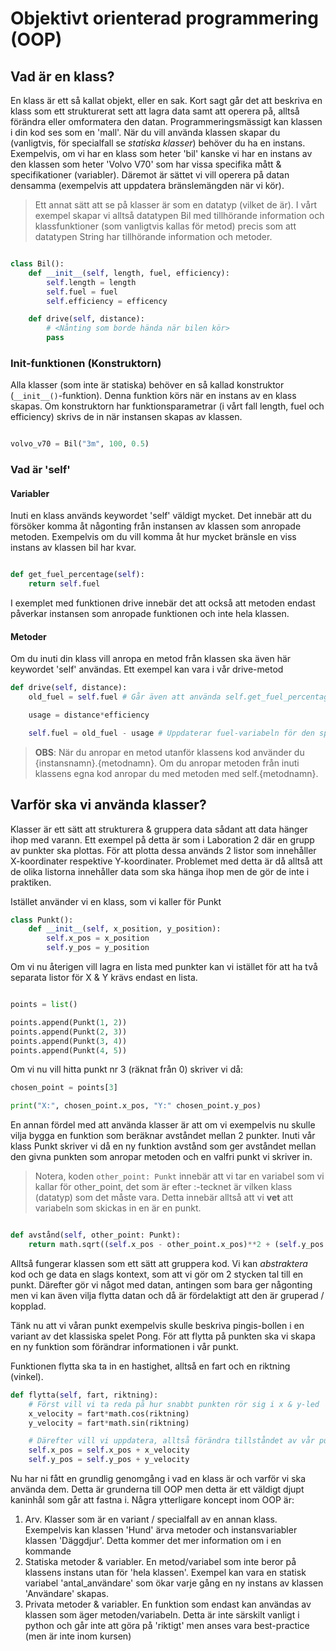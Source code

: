 # Objektivt orienterad programmering (OOP)

## Vad är en klass? 

En klass är ett så kallat objekt, eller en sak. Kort sagt går det att beskriva en klass som ett strukturerat sett att lagra data samt att operera på, alltså förändra eller omformatera den datan. Programmeringsmässigt kan klassen i din kod ses som en 'mall'. När du vill använda klassen skapar du (vanligtvis, för specialfall se *statiska klasser*) behöver du ha en instans. Exempelvis, om vi har en klass som heter 'bil' kanske vi har en instans av den klassen som heter 'Volvo V70' som har vissa specifika mått & specifikationer (variabler). Däremot är sättet vi vill operera på datan densamma (exempelvis att uppdatera bränslemängden när vi kör).

> Ett annat sätt att se på klasser är som en datatyp (vilket de är). I vårt exempel skapar vi alltså datatypen Bil med tillhörande information och klassfunktioner (som vanligtvis kallas för metod) precis som att datatypen String har tillhörande information och metoder. 

```python

class Bil():
    def __init__(self, length, fuel, efficiency):
        self.length = length
        self.fuel = fuel
        self.efficiency = efficency 

    def drive(self, distance):
        # <Nånting som borde hända när bilen kör>
        pass

```

### Init-funktionen (Konstruktorn)

Alla klasser (som inte är statiska) behöver en så kallad konstruktor (`__init__()`-funktion). Denna funktion körs när en instans av en klass skapas. Om konstruktorn har funktionsparametrar (i vårt fall length, fuel och efficiency) skrivs de in när instansen skapas av klassen.

```python

volvo_v70 = Bil("3m", 100, 0.5)

```

### Vad är 'self'
#### Variabler
Inuti en klass används keywordet 'self' väldigt mycket. Det innebär att du försöker komma åt någonting från instansen av klassen som anropade metoden. Exempelvis om du vill komma åt hur mycket bränsle en viss instans av klassen bil har kvar.

```python

def get_fuel_percentage(self):
    return self.fuel

```

I exemplet med funktionen drive innebär det att också att metoden endast påverkar instansen som anropade funktionen och inte hela klassen. 

#### Metoder

Om du inuti din klass vill anropa en metod från klassen ska även här keywordet 'self' användas. Ett exempel kan vara i vår drive-metod

```python
def drive(self, distance):
    old_fuel = self.fuel # Går även att använda self.get_fuel_percentage()

    usage = distance*efficiency

    self.fuel = old_fuel - usage # Uppdaterar fuel-variabeln för den specifika instansen av Bil som anropade drive()
```

> **OBS**: När du anropar en metod utanför klassens kod använder du {instansnamn}.{metodnamn}. Om du anropar metoden från inuti klassens egna kod anropar du med metoden med self.{metodnamn}.

## Varför ska vi använda klasser?

Klasser är ett sätt att strukturera & gruppera data sådant att data hänger ihop med varann. Ett exempel på detta är som i Laboration 2 där en grupp av punkter ska plottas. För att plotta dessa används 2 listor som innehåller X-koordinater respektive Y-koordinater. Problemet med detta är då alltså att de olika listorna innehåller data som ska hänga ihop men de gör de inte i praktiken.
 
Istället använder vi en klass, som vi kaller för Punkt

```python
class Punkt():
    def __init__(self, x_position, y_position):
        self.x_pos = x_position
        self.y_pos = y_position

```

Om vi nu återigen vill lagra en lista med punkter kan vi istället för att ha två separata listor för X & Y krävs endast en lista.

```python

points = list()

points.append(Punkt(1, 2))
points.append(Punkt(2, 3))
points.append(Punkt(3, 4))
points.append(Punkt(4, 5))

```

Om vi nu vill hitta punkt nr 3 (räknat från 0) skriver vi då:

```python
chosen_point = points[3]

print("X:", chosen_point.x_pos, "Y:" chosen_point.y_pos)
```

En annan fördel med att använda klasser är att om vi exempelvis nu skulle vilja bygga en funktion som beräknar avståndet mellan 2 punkter. Inuti vår klass Punkt skriver vi då en ny funktion avstånd som ger avståndet mellan den givna punkten som anropar metoden och en valfri punkt vi skriver in.

> Notera, koden `other_point: Punkt` innebär att vi tar en variabel som vi kallar för other_point, det som är efter :-tecknet är vilken klass (datatyp) som det måste vara. Detta innebär alltså att vi **vet** att variabeln som skickas in en är en punkt.

```python

def avstånd(self, other_point: Punkt):
    return math.sqrt((self.x_pos - other_point.x_pos)**2 + (self.y_pos - other_point)**2)

```

Alltså fungerar klassen som ett sätt att gruppera kod. Vi kan *abstraktera* kod och ge data en slags kontext, som att vi gör om 2 stycken tal till en punkt. Därefter gör vi något med datan, antingen som bara ger någonting men vi kan även vilja flytta datan och då är fördelaktigt att den är gruperad / kopplad.

Tänk nu att vi våran punkt exempelvis skulle beskriva pingis-bollen i en variant av det klassiska spelet Pong. För att flytta på punkten ska vi skapa en ny funktion som förändrar informationen i vår punkt.

Funktionen flytta ska ta in en hastighet, alltså en fart och en riktning (vinkel).

```python
def flytta(self, fart, riktning):
    # Först vill vi ta reda på hur snabbt punkten rör sig i x & y-led
    x_velocity = fart*math.cos(riktning)
    y_velocity = fart*math.sin(riktning)

    # Därefter vill vi uppdatera, alltså förändra tillståndet av vår punkt
    self.x_pos = self.x_pos + x_velocity
    self.y_pos = self.y_pos + y_velocity

```

Nu har ni fått en grundlig genomgång i vad en klass är och varför vi ska använda dem. Detta är grunderna till OOP men detta är ett väldigt djupt kaninhål som går att fastna i. Några ytterligare koncept inom OOP är:

1. Arv. Klasser som är en variant / specialfall av en annan klass. Exempelvis kan klassen 'Hund' ärva metoder och instansvariabler klassen 'Däggdjur'. Detta kommer det mer information om i en kommande 
2. Statiska metoder & variabler. En metod/variabel som inte beror på klassens instans utan för 'hela klassen'. Exempel kan vara en statisk variabel 'antal_användare' som ökar varje gång en ny instans av klassen 'Användare' skapas.
3. Privata metoder & variabler. En funktion som endast kan användas av klassen som äger metoden/variabeln. Detta är inte särskilt vanligt i python och går inte att göra på 'riktigt' men anses vara best-practice (men är inte inom kursen)

